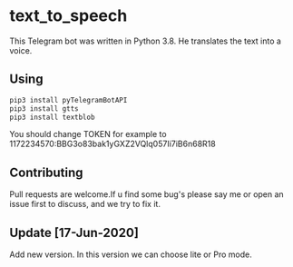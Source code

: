 # text_to_speech

This Telegram bot was written in Python 3.8. He translates the text into a voice.

## Using

```python
pip3 install pyTelegramBotAPI
pip3 install gtts
pip3 install textblob
```
You should change TOKEN for example to 1172234570:BBG3o83bak1yGXZ2VQlq057Ii7iB6n68R18

## Contributing

Pull requests are welcome.If u find some bug's please say me or open an issue first to discuss, and we try to fix it.

## Update [17-Jun-2020]

Add new version. In this version we can choose lite or Pro mode.
